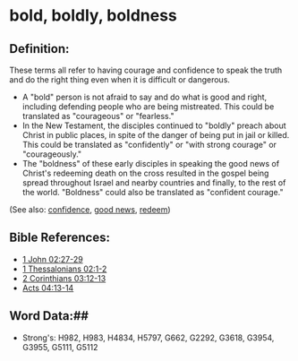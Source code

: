 # bold, boldly, boldness #

## Definition: ##

These terms all refer to having courage and confidence to speak the truth and do the right thing even when it is difficult or dangerous. 

* A "bold" person is not afraid to say and do what is good and right, including defending people who are being mistreated. This could be translated as "courageous" or "fearless."
* In the New Testament, the disciples continued to "boldly" preach about Christ in public places, in spite of the danger of being put in jail or killed. This could be translated as "confidently" or "with strong courage" or "courageously."
* The "boldness" of these early disciples in speaking the good news of Christ's redeeming death on the cross resulted in the gospel being spread throughout Israel and nearby countries and finally, to the rest of the world. "Boldness" could also be translated as "confident courage."

(See also: [confidence](../kt/confidence.md), [good news](../kt/goodnews.md), [redeem](../kt/redeem.md))

## Bible References: ##

* [1 John 02:27-29](rc://en/tn/help/1jn/02/27)
* [1 Thessalonians 02:1-2](rc://en/tn/help/1th/02/01)
* [2 Corinthians 03:12-13](rc://en/tn/help/2co/03/12)
* [Acts 04:13-14](rc://en/tn/help/act/04/13)

## Word Data:##

* Strong's: H982, H983, H4834, H5797, G662, G2292, G3618, G3954, G3955, G5111, G5112

